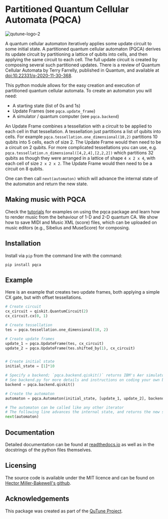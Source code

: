 
# Partitioned Quantum Cellular Automata (PQCA)

![qutune-logo-2](https://user-images.githubusercontent.com/46610354/118358892-c9b94f80-b578-11eb-8e3b-2ffdb783e2c4.png)


A quantum cellular automaton iteratively applies some update circuit to some initial state.
A partitioned quantum cellular automaton (PQCA) derives its update circuit by partitioning
a lattice of qubits into cells, and then applying the same circuit to each cell.
The full update circuit is created by composing several such partitioned updates.
There is a review of Quantum Cellular Automata by Terry Farrelly, published in Quantum, and available at [doi:10.22331/q-2020-11-30-368](https://doi.org/10.22331/q-2020-11-30-368).

This python module allows for the easy creation and execution of partitioned quantum cellular automata.
To create an automaton you will need:
 - A starting state (list of 0s and 1s)
 - Update Frames (see `pqca.update_frame`)
 - A simulator / quantum computer (see `pqca.backend`)

An Update Frame combines a tessellation with a circuit to be applied
to each cell in that tessellation.
A tessellation just partitions a list of qubits into cells. For example
`pqca.tessellation.one_dimensional(10,2)`
partitions 10 qubits into 5 cells, each of size 2.
The Update Frame would then need to be a circuit on 2 qubits.
For more complicated tessellations you can use, e.g.
`pqca.tessellation.n_dimensional([4,2,4],[2,2,2])`
which partitions 32 qubits as though they were arranged in a lattice
of shape `4 x 2 x 4`, with each cell of size `2 x 2 x 2`.
The Update Frame would then need to be a circuit on 8 qubits.

One can then call `next(automaton)` which will advance the internal state of the automaton and return the new state.

## Making music with PQCA

Check the [tutorials](https://github.com/iccmr-quantum/PQCA_Tutorial/tree/main/PQCA%20Music%20Tutorials) for examples on using the pqca package and learn how to render music from the behaviour of 1-D and 2-D quantum CA. We show how to save MIDI and Music XML (score) files, which can be uploaded on music editors (e.g., Sibelius and MuseScore) for composing.

## Installation

Install via `pip` from the command line with the command:
```
pip install pqca
```

## Example

Here is an example that creates two update frames,
both applying a simple CX gate, but with offset tessellations.
```python
# Create circuit
cx_circuit = qiskit.QuantumCircuit(2)
cx_circuit.cx(0, 1)

# Create tessellation
tes = pqca.tessellation.one_dimensional(10, 2)

# Create update frames
update_1 = pqca.UpdateFrame(tes, cx_circuit)
update_2 = pqca.UpdateFrame(tes.shifted_by(1), cx_circuit)


# Create initial state
initial_state = [1]*10

# Specify a backend; `pqca.backend.qiskit()` returns IBM's Aer simulator by default
# See backend.py for more details and instructions on coding your own backend
backend = pqca.backend.qiskit()

# Create the automaton
automaton = pqca.Automaton(initial_state, [update_1, update_2], backend)

# The automaton can be called like any other iterator
# The following line advances the internal state, and returns the new state
next(automaton)
```

## Documentation

Detailed documentation can be found at [readthedocs.io](https://partitioned-quantum-cellular-automata.readthedocs.io/en/latest/) as well as
in the docstrings of the python files themselves.

## Licensing

The source code is available under the MIT licence and can be found
on [Hector Miller-Bakewell's github](https://github.com/hmillerbakewell/partitioned-quantum-cellular-automata).

## Acknowledgements

This package was created as part of the [QuTune Project](https://iccmr-quantum.github.io/).

